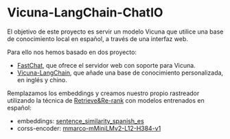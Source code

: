 # Vicuna-LangChain-ChatIO
El objetivo de este proyecto es servir un modelo Vicuna que utilice una base de conocimiento local en español, a través de una interfaz web. 

Para ello nos hemos basado en dos proyecto:
- [FastChat](https://github.com/lm-sys/FastChat), que ofrece el servidor web con soporte para Vicuna.
- [Vicuna-LangChain](https://github.com/HaxyMoly/Vicuna-LangChain), que añade una base de conocimiento personalizada, en inglés y chino.

Remplazamos los embeddings y creamos nuestro propio rastreador utilizando la técnica de [Retrieve&Re-rank](https://www.sbert.net/examples/applications/retrieve_rerank/README.html) con modelos entrenados en español:
- embeddings: [sentence_similarity_spanish_es](https://huggingface.co/hiiamsid/sentence_similarity_spanish_es)
- corss-encoder: [mmarco-mMiniLMv2-L12-H384-v1](https://huggingface.co/cross-encoder/mmarco-mMiniLMv2-L12-H384-v1)
